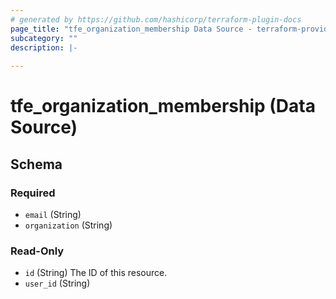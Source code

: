 ```yaml
---
# generated by https://github.com/hashicorp/terraform-plugin-docs
page_title: "tfe_organization_membership Data Source - terraform-provider-tfe"
subcategory: ""
description: |-
  
---
```


# tfe_organization_membership (Data Source)





<!-- schema generated by tfplugindocs -->
## Schema

### Required

- `email` (String)
- `organization` (String)

### Read-Only

- `id` (String) The ID of this resource.
- `user_id` (String)


